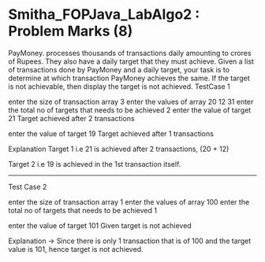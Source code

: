 # Smitha_FOPJava_LabAlgo2 : Problem                                                                                        Marks (8)
PayMoney. processes thousands of transactions daily amounting to crores of Rupees. They also have a daily target that they must achieve. Given a list of transactions done by PayMoney and a daily target, your task is to determine at which transaction PayMoney achieves the same. If the target is not achievable, then display the target is not achieved.
TestCase 1

enter the size of transaction array
3
enter the values of array
20 12 31
enter the total no of targets that needs to be achieved
2
enter the value of target
21
Target achieved after 2 transactions 

enter the value of target
19
Target achieved after 1 transactions 

Explanation
Target 1 i.e 21 is achieved after 2 transactions, (20 + 12)

Target 2 i.e 19 is achieved in the 1st transaction itself.


-------------------------------------------------------

Test Case 2

enter the size of transaction array
1
enter the values of array
100
enter the total no of targets that needs to be achieved
1

enter the value of target
101
 Given target is not achieved 

Explanation → Since there is only 1 transaction that is of 100 and the target value is 101, hence target is not achieved.

